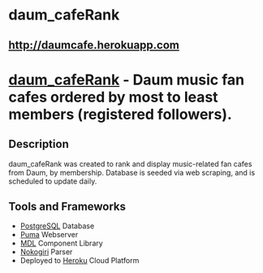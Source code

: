 # daum_cafeRank

## http://daumcafe.herokuapp.com

[daum_cafeRank](http://www.acecprsd.com/) - Daum music fan cafes ordered by most to least members (registered followers).
=====================================

Description
-----------

daum_cafeRank was created to rank and display music-related fan cafes from Daum, by membership. Database is seeded via web scraping, and is scheduled to update daily.

Tools and Frameworks
------------

* [PostgreSQL](http://www.postgresql.org/) Database
* [Puma](http://puma.io/) Webserver
* [MDL](http://www.getmdl.io/) Component Library
* [Nokogiri](https://github.com/sparklemotion/nokogiri) Parser
* Deployed to [Heroku](http://heroku.com/) Cloud Platform
